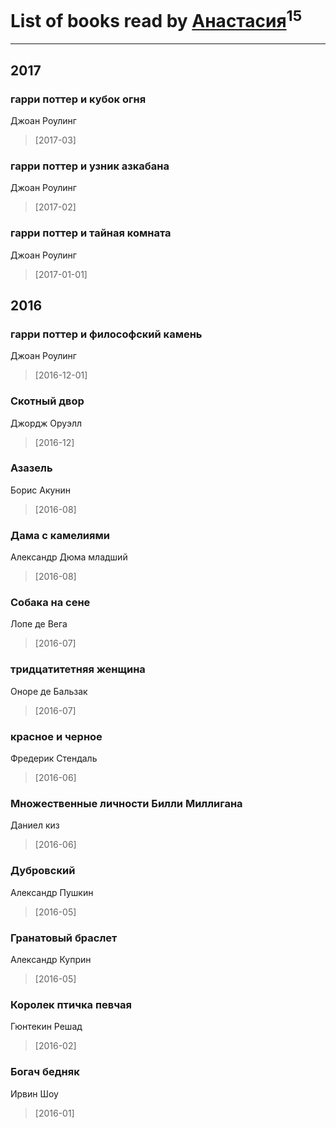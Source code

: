 # List of books read by [Анастасия](http://vk.com/id403474839)<sup>15</sup>
---

## 2017

### гарри поттер и кубок огня
Джоан Роулинг
> [2017-03] 


### гарри поттер и узник азкабана
Джоан Роулинг
> [2017-02] 


### гарри поттер и тайная комната
Джоан Роулинг
> [2017-01-01] 



## 2016

### гарри поттер и философский камень
Джоан Роулинг
> [2016-12-01] 


### Скотный двор
Джордж Оруэлл
> [2016-12] 


### Азазель
Борис Акунин
> [2016-08] 


### Дама с камелиями
Александр Дюма младший
> [2016-08] 


### Собака на сене
Лопе де Вега
> [2016-07] 


### тридцатитетняя женщина
Оноре де Бальзак
> [2016-07] 


### красное и черное
Фредерик Стендаль
> [2016-06] 


### Множественные личности Билли Миллигана
Даниел киз
> [2016-06] 


### Дубровский
Александр Пушкин
> [2016-05] 


### Гранатовый браслет
Александр Куприн
> [2016-05] 


### Королек птичка певчая
Гюнтекин Решад
> [2016-02] 


### Богач бедняк
Ирвин Шоу
> [2016-01] 



